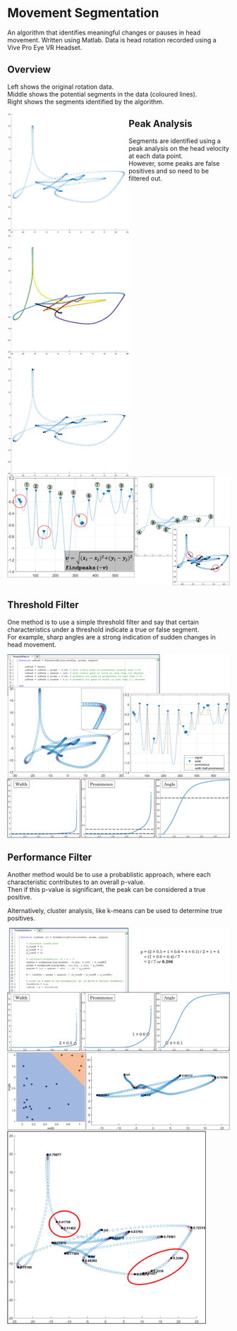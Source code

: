# Movement Segmentation

An algorithm that identifies meaningful changes or pauses in head movement. Written using Matlab. Data is head rotation recorded using a Vive Pro Eye VR Headset.

## Overview

Left shows the original rotation data.  
Middle shows the potential segments in the data (coloured lines).  
Right shows the segments identified by the algorithm.

<img src="media/Picture1.png" width="275" align="left"/>
<img src="media/Picture2.png" width="275" align="left"/>
<img src="media/Picture3.png" width="275" align="left"/>

## Peak Analysis

Segments are identified using a peak analysis on the head velocity at each data point.  
However, some peaks are false positives and so need to be filtered out.

<img src="media/Picture4.png"/>

## Threshold Filter

One method is to use a simple threshold filter and say that certain characteristics under a threshold indicate a true or false segment.  
For example, sharp angles are a strong indication of sudden changes in head movement.

<img src="media/Picture5.png"/>
<img src="media/Picture6.png"/>

## Performance Filter

Another method would be to use a probablistic approach, where each characteristic contributes to an overall p-value.  
Then if this p-value is significant, the peak can be considered a true positive.  
  
Alternatively, cluster analysis, like k-means can be used to determine true positives.

<img src="media/Picture7.png"/>
<img src="media/Picture9.png"/>
<img src="media/Picture8.png" width="450"/>
